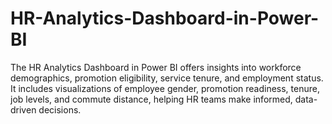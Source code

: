 # HR-Analytics-Dashboard-in-Power-BI
The HR Analytics Dashboard in Power BI offers insights into workforce demographics, promotion eligibility, service tenure, and employment status. It includes visualizations of employee gender, promotion readiness, tenure, job levels, and commute distance, helping HR teams make informed, data-driven decisions.
